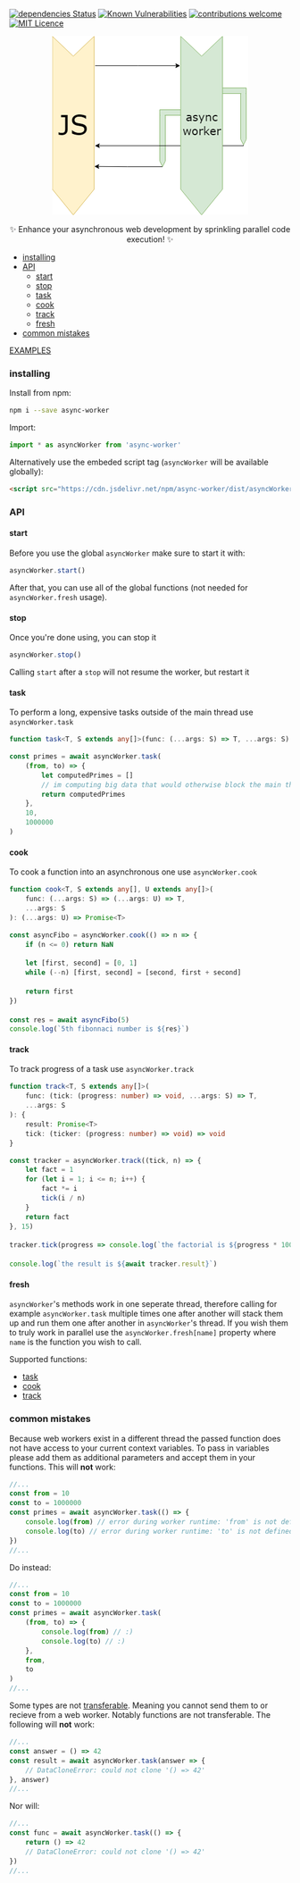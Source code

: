[![dependencies Status](https://david-dm.org/shilangyu/async-worker.svg)](https://david-dm.org/shilangyu/async-worker)
[![Known Vulnerabilities](https://snyk.io/test/github/shilangyu/async-worker/badge.svg?targetFile=package.json)](https://snyk.io/test/github/shilangyu/async-worker?targetFile=package.json)
[![contributions welcome](https://img.shields.io/badge/contributions-welcome-brightgreen.svg?style=flat)](https://github.com/shilangyu/async-worker/issues)
[![MIT Licence](https://badges.frapsoft.com/os/mit/mit.svg?v=103)](https://opensource.org/licenses/mit-license.php)

<p align="center">
	<img src="./asyncWorker.png">
</p>

<p align="center">
✨ Enhance your asynchronous web development by sprinkling parallel code execution! ✨
</p>

- [installing](#installing)
- [API](#API)
  - [start](#start)
  - [stop](#stop)
  - [task](#task)
  - [cook](#cook)
  - [track](#track)
  - [fresh](#fresh)
- [common mistakes](#common-mistakes)

[EXAMPLES](https://shilangyu.github.io/async-worker/)

### installing

Install from npm:

```sh
npm i --save async-worker
```

Import:

```ts
import * as asyncWorker from 'async-worker'
```

Alternatively use the embeded script tag (`asyncWorker` will be available globally):

```html
<script src="https://cdn.jsdelivr.net/npm/async-worker/dist/asyncWorker.web.js"></script>
```

### API

#### start

Before you use the global `asyncWorker` make sure to start it with:

```ts
asyncWorker.start()
```

After that, you can use all of the global functions (not needed for `asyncWorker.fresh` usage).

#### stop

Once you're done using, you can stop it

```ts
asyncWorker.stop()
```

Calling `start` after a `stop` will not resume the worker, but restart it

#### task

To perform a long, expensive tasks outside of the main thread use `asyncWorker.task`

```ts
function task<T, S extends any[]>(func: (...args: S) => T, ...args: S): Promise<T>
```

```ts
const primes = await asyncWorker.task(
	(from, to) => {
		let computedPrimes = []
		// im computing big data that would otherwise block the main thread
		return computedPrimes
	},
	10,
	1000000
)
```

#### cook

To cook a function into an asynchronous one use `asyncWorker.cook`

```ts
function cook<T, S extends any[], U extends any[]>(
	func: (...args: S) => (...args: U) => T,
	...args: S
): (...args: U) => Promise<T>
```

```ts
const asyncFibo = asyncWorker.cook(() => n => {
	if (n <= 0) return NaN

	let [first, second] = [0, 1]
	while (--n) [first, second] = [second, first + second]

	return first
})

const res = await asyncFibo(5)
console.log(`5th fibonnaci number is ${res}`)
```

#### track

To track progress of a task use `asyncWorker.track`

```ts
function track<T, S extends any[]>(
	func: (tick: (progress: number) => void, ...args: S) => T,
	...args: S
): {
	result: Promise<T>
	tick: (ticker: (progress: number) => void) => void
}
```

```ts
const tracker = asyncWorker.track((tick, n) => {
	let fact = 1
	for (let i = 1; i <= n; i++) {
		fact *= i
		tick(i / n)
	}
	return fact
}, 15)

tracker.tick(progress => console.log(`the factorial is ${progress * 100}% done!`))

console.log(`the result is ${await tracker.result}`)
```

#### fresh

`asyncWorker`'s methods work in one seperate thread, therefore calling for example `asyncWorker.task` multiple times one after another will stack them up and run them one after another in `asyncWorker`'s thread. If you wish them to truly work in parallel use the `asyncWorker.fresh[name]` property where `name` is the function you wish to call.

Supported functions:

- [task](#task)
- [cook](#cook)
- [track](#track)

### common mistakes

Because web workers exist in a different thread the passed function does not have access to your current context variables. To pass in variables please add them as additional parameters and accept them in your functions. This will **not** work:

```ts
//...
const from = 10
const to = 1000000
const primes = await asyncWorker.task(() => {
	console.log(from) // error during worker runtime: 'from' is not defined
	console.log(to) // error during worker runtime: 'to' is not defined
})
//...
```

Do instead:

```ts
//...
const from = 10
const to = 1000000
const primes = await asyncWorker.task(
	(from, to) => {
		console.log(from) // :)
		console.log(to) // :)
	},
	from,
	to
)
//...
```

Some types are not [transferable](https://developer.mozilla.org/en-US/docs/Web/API/Transferable). Meaning you cannot send them to or recieve from a web worker. Notably functions are not transferable. The following will **not** work:

```ts
//...
const answer = () => 42
const result = await asyncWorker.task(answer => {
	// DataCloneError: could not clone '() => 42'
}, answer)
//...
```

Nor will:

```ts
//...
const func = await asyncWorker.task(() => {
	return () => 42
	// DataCloneError: could not clone '() => 42'
})
//...
```
